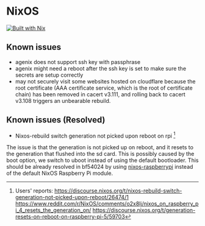 # NixOS

[![Built with Nix](https://builtwithnix.org/badge.svg)](https://builtwithnix.org)

## Known issues

- agenix does not support ssh key with passphrase
- agenix might need a reboot after the ssh key is set to make sure the secrets are setup correctly
- may not securely visit some websites hosted on cloudflare because the root certificate (AAA certificate service, which is the root of certificate chain) has been removed in cacert v3.111, and rolling back to cacert v3.108 triggers an unbearable rebuild.

## Known issues (Resolved)

- Nixos-rebuild switch generation not picked upon reboot on rpi [^user-reports]

The issue is that the generation is not picked up on reboot, and it resets to the generation that flushed into the sd card.
This is possibly caused by the boot option, we switch to uboot instead of using the default bootloader.
This should be already resolved in bf54024 by using [nixos-raspberrypi](https://github.com/nvmd/nixos-raspberrypi) instead of the default NixOS Raspberry Pi module.

[^user-reports]: Users' reports:
  https://discourse.nixos.org/t/nixos-rebuild-switch-generation-not-picked-upon-reboot/26474/1
  https://www.reddit.com/r/NixOS/comments/o2x8lj/nixos_on_raspberry_pi_4_resets_the_generation_on/
  https://discourse.nixos.org/t/generation-resets-on-reboot-on-raspberry-pi-5/59703